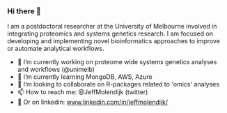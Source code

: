 ### Hi there 👋

I am a postdoctoral researcher at the University of Melbourne involved in integrating proteomics and systems genetics research. I am focused on developing and implementing novel bioinformatics approaches to improve or automate analytical workflows.

- 🔭 I’m currently working on proteome wide systems genetics analyses and workflows (@unimelb)
- 🌱 I’m currently learning MongoDB, AWS, Azure
- 👯 I’m looking to collaborate on R-packages related to 'omics' analyses
- 📫 How to reach me: @JeffMolendijk (twitter)
- :bust_in_silhouette: Or on linkedin: www.linkedin.com/in/jeffmolendijk/
